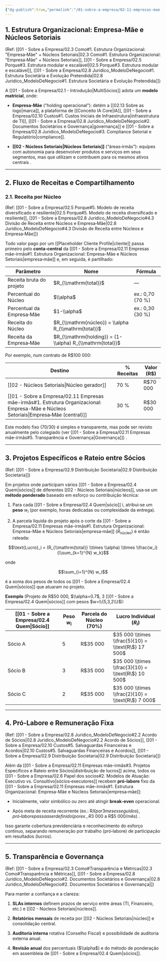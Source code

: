 ```yaml
---
{"dg-publish":true,"permalink":"/01-sobre-a-empresa/02-11-empresas-mae-irmas/","tags":["structure","holding","subsidiaries","ecosystem","finance","governance","revenue-sharing","MOC"],"noteIcon":""}
---
```


## 1. Estrutura Organizacional: Empresa-Mãe e Núcleos Setoriais

(Ref: [[01 - Sobre a Empresa/02.3 Como#1. Estrutura Organizacional: "Empresa‑Mãe" + Núcleos Setoriais\|02.3 Como#1. Estrutura Organizacional: "Empresa‑Mãe" + Núcleos Setoriais]], [[01 - Sobre a Empresa/02.5 Porque#3. Estrutura modular e escalável\|02.5 Porque#3. Estrutura modular e escalável]], [[01 - Sobre a Empresa/02.8 Juridico_ModeloDeNegocio#1. Estrutura Societária e Evolução Pretendida\|02.8 Juridico_ModeloDeNegocio#1. Estrutura Societária e Evolução Pretendida]])

A [[01 - Sobre a Empresa/02.1 - Introdução\|MultiSócios]] adota um **modelo matricial**, onde:

- **Empresa‑Mãe** (“holding operacional”): detém a [[02.13 Sobre as logo\|marca]], a plataforma de [[Conceito IA Core\|IA]], [[01 - Sobre a Empresa/02.10 Custos#1. Custos Iniciais de Infraestrutura\|infraestrutura de TI]], [[01 - Sobre a Empresa/02.8 Juridico_ModeloDeNegocio#2. Documentos Societários e Governança\|governança]] e [[01 - Sobre a Empresa/02.8 Juridico_ModeloDeNegocio#3. Compliance Setorial e Regulatório\|compliance]].
    
- **[[02 - Núcleos Setoriais\|Núcleos Setoriais]]** (“áreas‑irmãs”): equipes com autonomia para desenvolver produtos e serviços em seus segmentos, mas que utilizam e contribuem para os mesmos ativos centrais ​.
    

---

## 2. Fluxo de Receitas e Compartilhamento

### 2.1. Receita por Núcleo

(Ref: [[01 - Sobre a Empresa/02.5 Porque#5. Modelo de receita diversificado e resiliente\|02.5 Porque#5. Modelo de receita diversificado e resiliente]], [[01 - Sobre a Empresa/02.8 Juridico_ModeloDeNegocio#4.3 Divisão de Receita entre Núcleos e Empresa‑Mãe\|02.8 Juridico_ModeloDeNegocio#4.3 Divisão de Receita entre Núcleos e Empresa‑Mãe]])

Todo valor pago por um [[Placeholder Cliente Profile\|cliente]] passa primeiro pelo **conta‑central** da [[01 - Sobre a Empresa/02.11 Empresas mãe-irmãs#1. Estrutura Organizacional: Empresa-Mãe e Núcleos Setoriais\|empresa‑mãe]] e, em seguida, é partilhado:

| Parâmetro                 | Nome                        | Fórmula          |
| ------------------------- | --------------------------- | ---------------- |
| Receita bruta do projeto  | $R_{\\mathrm{total}}$       | —                |
| Percentual do Núcleo      | $\\alpha$                   | ex.: 0,70 (70 %) |
| Percentual da Empresa‑Mãe | $1-\\alpha$                 | ex.: 0,30 (30 %) |
| Receita do Núcleo         | $R_{\\mathrm{núcleo}} = \\alpha R_{\\mathrm{total}}$ |                  |
| Receita da Empresa‑Mãe    | $R_{\\mathrm{holding}} = (1-\\alpha) R_{\\mathrm{total}}$ |                  |

Por exemplo, num contrato de R$100 000:

|Destino|% Receitas|Valor (R$)|
|---|---|---|
|[[02 - Núcleos Setoriais\|Núcleo gerador]]|70 %|R$70 000|
|[[01 - Sobre a Empresa/02.11 Empresas mãe-irmãs#1. Estrutura Organizacional: Empresa-Mãe e Núcleos Setoriais\|Empresa‑Mãe (central)]]|30 %|R$30 000|

Este modelo fixo (70/30) é simples e transparente, mas pode ser revisto anualmente pelo colegiado (ver [[01 - Sobre a Empresa/02.11 Empresas mãe-irmãs#5. Transparência e Governança\|Governança]]) ​.

---

## 3. Projetos Específicos e Rateio entre Sócios

(Ref: [[01 - Sobre a Empresa/02.9 Distribuição Societaria\|02.9 Distribuição Societaria]])

Em projetos onde participam vários [[01 - Sobre a Empresa/02.4 Quem\|sócios]] de diferentes [[02 - Núcleos Setoriais\|núcleos]], usa‑se um **método ponderado** baseado em esforço ou contribuição técnica:

1. Para cada [[01 - Sobre a Empresa/02.4 Quem\|sócio]] i, atribui‑se um **peso** $w_i$ (por exemplo, horas dedicadas ou complexidade da entrega).
    
2. A parcela líquida do projeto após o corte da [[01 - Sobre a Empresa/02.11 Empresas mãe-irmãs#1. Estrutura Organizacional: Empresa-Mãe e Núcleos Setoriais\|empresa‑mãe]] ($R_{\mathrm{núcleo}}$) é então rateada:
    

$$\text{Lucro}_i = (R_{\\mathrm{total}} \\times \\alpha) \\times \\frac{w_i}{\\sum_{k=1}^{N} w_k}$$

onde

$$\sum_{i=1}^{N} w_i$$

é a soma dos pesos de todos os [[01 - Sobre a Empresa/02.4 Quem\|sócios]] que atuaram no projeto.

**Exemplo** (Projeto de R$50 000, $\\alpha=0.7$, 3 [[01 - Sobre a Empresa/02.4 Quem\|sócios]] com pesos $w=\\{5,3,2\\}$):

|[[01 - Sobre a Empresa/02.4 Quem\|Sócio]]|Peso $w_i$|Parcela do Núcleo (70%)|Lucro Individual ($R_i$)|
|---|---|---|---|
|Sócio A|5|R$35 000|$35 000 \\times \\frac{5}{10} = \\text{R\$} 17 500$|
|Sócio B|3|R$35 000|$35 000 \\times \\frac{3}{10} = \\text{R\$} 10 500$|
|Sócio C|2|R$35 000|$35 000 \\times \\frac{2}{10} = \\text{R\$} 7 000$|

---

## 4. Pró‑Labore e Remuneração Fixa

(Ref: [[01 - Sobre a Empresa/02.8 Juridico_ModeloDeNegocio#2.2 Acordo de Sócios\|02.8 Juridico_ModeloDeNegocio#2.2 Acordo de Sócios]], [[01 - Sobre a Empresa/02.10 Custos#5. Salvaguardas Financeiras e Acordos\|02.10 Custos#5. Salvaguardas Financeiras e Acordos]], [[01 - Sobre a Empresa/02.9 Distribuição Societaria\|02.9 Distribuição Societaria]])

Além da [[01 - Sobre a Empresa/02.11 Empresas mãe-irmãs#3. Projetos Específicos e Rateio entre Sócios\|distribuição de lucros]] acima, todos os [[01 - Sobre a Empresa/02.6 Papel dos socios#2. Modelos de Atuação: Executivo vs. Consultivo\|sócios‑executores]] recebem **pró‑labore** fixo da [[01 - Sobre a Empresa/02.11 Empresas mãe-irmãs#1. Estrutura Organizacional: Empresa-Mãe e Núcleos Setoriais\|empresa‑mãe]]:

- Inicialmente, valor simbólico ou zero até atingir **break‑even** operacional.
    
- Após meta de receita recorrente (ex.: R$X por 3 meses seguidos), pró‑labore passa a ser definido (por ex., R$3 000 a R$5 000/mês) ​.
    

Isso garante cobertura previdenciária e reconhecimento do esforço contínuo, separando remuneração por trabalho (pró‑labore) de participação em resultados (lucros).

---

## 5. Transparência e Governança

(Ref: [[01 - Sobre a Empresa/02.3 Como#Transparência e Métricas\|02.3 Como#Transparência e Métricas]], [[01 - Sobre a Empresa/02.8 Juridico_ModeloDeNegocio#2. Documentos Societários e Governança\|02.8 Juridico_ModeloDeNegocio#2. Documentos Societários e Governança]])

Para manter a confiança e a clareza:

1. **SLAs internos** definem prazos de serviço entre áreas (TI, Financeiro, etc.) e [[02 - Núcleos Setoriais\|núcleos]] ​.
    
2. **Relatórios mensais** de receita por [[02 - Núcleos Setoriais\|núcleo]] e consolidação central.
    
3. **Auditoria interna** rotativa (Conselho Fiscal) e possibilidade de auditoria externa anual.
    
4. **Revisão anual** dos percentuais ($\\alpha$) e do método de ponderação em assembleia de [[01 - Sobre a Empresa/02.4 Quem\|sócios]].